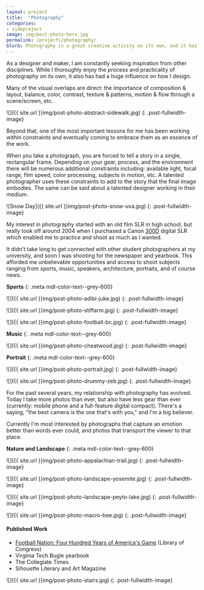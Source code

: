 ```yaml
---
layout: project
title:  "Photography"
categories: 
- sideproject
image: img/post-photo-hero.jpg
permalink: /projects/photography/
blurb: Photography is a great creative activity on its own, and it has also impacted how I approach design work.
---
```

As a designer and maker, I am constantly seeking inspiration from other disciplines. While I thoroughly enjoy the process and practicality  of photography on its own, it also has had a huge influence on how I design. 

Many of the visual overlaps are direct: the importance of composition & layout, balance, color, contrast, texture & patterns, motion & flow through a scene/screen, etc. 

![]({{ site.url }}img/post-photo-abstract-sidewalk.jpg)
{: .post-fullwidth-image}

Beyond that, one of the most important lessons for me has been working within constraints and eventually coming to embrace them as an essence of the work. 

When you take a photograph, you are forced to tell a story in a single, rectangular frame. Depending on your gear, process, and the environment there will be numerous additional constraints including: available light, focal range, film speed, color processing, subjects in motion, etc. A talented photographer uses these constraints to add to the story that the final image embodies.  The same can be said about a talented designer working in their medium. 

![Snow Day]({{ site.url }}img/post-photo-snow-uva.jpg)
{: .post-fullwidth-image}

My interest in photography started with an old film SLR in high school, but really took off around 2004 when I purchased a Canon [300D](https://en.wikipedia.org/wiki/Canon_EOS_300D) digital SLR which enabled me to practice and shoot as much as I wanted.

It didn't take long to get connected with other student photographers at my university, and soon I was shooting for the newspaper and yearbook. This afforded me unbelievable opportunities and access to shoot subjects ranging from sports, music, speakers, architecture, portraits, and of course news. 

**Sports**
{: .meta mdl-color-text--grey-600}

![]({{ site.url }}img/post-photo-adibi-juke.jpg)
{: .post-fullwidth-image}

![]({{ site.url }}img/post-photo-stiffarm.jpg)
{: .post-fullwidth-image}

![]({{ site.url }}img/post-photo-football-bc.jpg)
{: .post-fullwidth-image}

**Music**
{: .meta mdl-color-text--grey-600}

![]({{ site.url }}img/post-photo-cheatwood.jpg)
{: .post-fullwidth-image}

**Portrait**
{: .meta mdl-color-text--grey-600}

![]({{ site.url }}img/post-photo-portrait.jpg)
{: .post-fullwidth-image}

![]({{ site.url }}img/post-photo-drummy-zeb.jpg)
{: .post-fullwidth-image}

For the past several years, my relationship with photography has evolved. Today I take more photos than ever, but also have less gear than ever (currently: mobile phone and a full-feature digital compact). There's a saying, "the best camera is the one that's with you," and I'm a big believer. 

Currently I'm most interested by photographs that capture an emotion better than words ever could, and photos that transport the viewer to that place.

**Nature and Landscape**
{: .meta mdl-color-text--grey-600}

![]({{ site.url }}img/post-photo-appalachian-trail.jpg)
{: .post-fullwidth-image}

![]({{ site.url }}img/post-photo-landscape-yosemite.jpg)
{: .post-fullwidth-image}

![]({{ site.url }}img/post-photo-landscape-peyto-lake.jpg)
{: .post-fullwidth-image}

![]({{ site.url }}img/post-photo-macro-bee.jpg)
{: .post-fullwidth-image}

#### Published Work

- [Football Nation: Four Hundred Years of America's Game](http://amzn.to/1SAtH7E) (Library of Congress)
- Virginia Tech Bugle yearbook
- The Collegiate Times
- Sihouette Literary and Art Magazine

![]({{ site.url }}img/post-photo-stairs.jpg)
{: .post-fullwidth-image}
